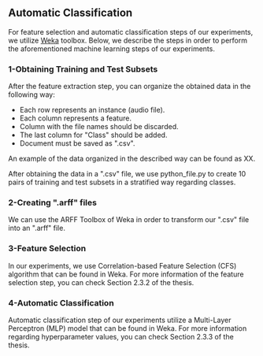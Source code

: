## Automatic Classification

For feature selection and automatic classification steps of our experiments, we utilize [Weka](https://www.cs.waikato.ac.nz/ml/weka/) toolbox. Below, we describe the steps in order to perform the aforementioned machine learning steps of our experiments.

### 1-Obtaining Training and Test Subsets

After the feature extraction step, you can organize the obtained data in the following way:

* Each row represents an instance (audio file).
* Each column represents a feature.
* Column with the file names should be discarded.
* The last column for "Class" should be added.
* Document must be saved as ".csv". 

An example of the data organized in the described way can be found as XX.

After obtaining the data in a ".csv" file, we use python_file.py to create 10 pairs of training and test subsets in a stratified way regarding classes.

### 2-Creating ".arff" files

We can use the ARFF Toolbox of Weka in order to transform our ".csv" file into an ".arff" file.

### 3-Feature Selection

In our experiments, we use Correlation-based Feature Selection (CFS) algorithm that can be found in Weka. For more information of the feature selection step, you can check Section 2.3.2 of the thesis.

### 4-Automatic Classification

Automatic classification step of our experiments utilize a Multi-Layer Perceptron (MLP) model that can be found in Weka. For more information regarding hyperparameter values, you can check Section 2.3.3 of the thesis.

